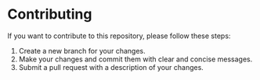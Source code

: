 # Contributing

If you want to contribute to this repository, please follow these steps:

1. Create a new branch for your changes.
2. Make your changes and commit them with clear and concise messages.
3. Submit a pull request with a description of your changes.
